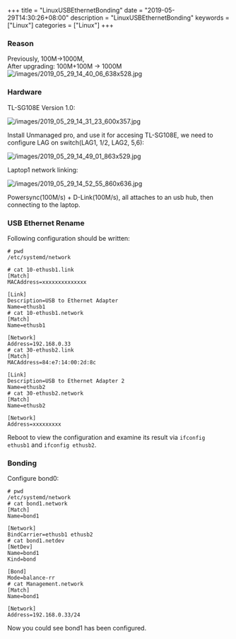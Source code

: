 +++
title = "LinuxUSBEthernetBonding"
date = "2019-05-29T14:30:26+08:00"
description = "LinuxUSBEthernetBonding"
keywords = ["Linux"]
categories = ["Linux"]
+++
### Reason
Previously, 100M->1000M,   
After upgrading: 100M+100M -> 1000M
![/images/2019_05_29_14_40_06_638x528.jpg](/images/2019_05_29_14_40_06_638x528.jpg)


### Hardware
TL-SG108E Version 1.0:    

![/images/2019_05_29_14_31_23_600x357.jpg](/images/2019_05_29_14_31_23_600x357.jpg)

Install Unmanaged pro, and use it for accesing TL-SG108E, we need to configure
LAG on switch(LAG1, 1/2, LAG2, 5,6):    

![/images/2019_05_29_14_49_01_863x529.jpg](/images/2019_05_29_14_49_01_863x529.jpg)

Laptop1 network linking:    

![/images/2019_05_29_14_52_55_860x636.jpg](/images/2019_05_29_14_52_55_860x636.jpg)

Powersync(100M/s) + D-Link(100M/s), all attaches to an usb hub, then
connecting to the laptop.    

### USB Ethernet Rename
Following configuration should be written:    

```
# pwd
/etc/systemd/network

# cat 10-ethusb1.link 
[Match]
MACAddress=xxxxxxxxxxxxxx

[Link]
Description=USB to Ethernet Adapter
Name=ethusb1
# cat 10-ethusb1.network 
[Match]
Name=ethusb1

[Network]
Address=192.168.0.33
# cat 30-ethusb2.link 
[Match]
MACAddress=84:e7:14:00:2d:8c

[Link]
Description=USB to Ethernet Adapter 2
Name=ethusb2
# cat 30-ethusb2.network 
[Match]
Name=ethusb2

[Network]
Address=xxxxxxxxx
```
Reboot to view the configuration and examine its result via `ifconfig ethusb1`
and `ifconfig ethusb2`.     

### Bonding
Configure bond0:    

```
# pwd
/etc/systemd/network
# cat bond1.network 
[Match]
Name=bond1

[Network]
BindCarrier=ethusb1 ethusb2
# cat bond1.netdev 
[NetDev]
Name=bond1
Kind=bond

[Bond]
Mode=balance-rr
# cat Management.network 
[Match]
Name=bond1

[Network]
Address=192.168.0.33/24
```
Now you could see bond1 has been configured.   
